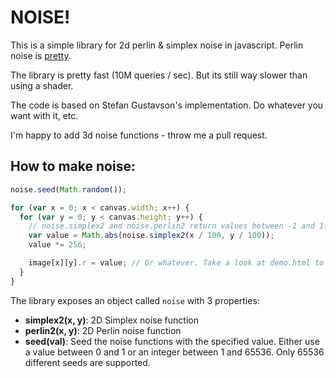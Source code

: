 # NOISE!

This is a simple library for 2d perlin & simplex noise in javascript. Perlin noise is [pretty](https://dl.dropbox.com/u/2494815/perlin/index.html).

The library is pretty fast (10M queries / sec). But its still way slower than using a shader.

The code is based on Stefan Gustavson's implementation. Do whatever you want with it, etc.

I'm happy to add 3d noise functions - throw me a pull request.

## How to make noise:

```javascript
noise.seed(Math.random());

for (var x = 0; x < canvas.width; x++) {
  for (var y = 0; y < canvas.height; y++) {
    // noise.simplex2 and noise.perlin2 return values between -1 and 1.
    var value = Math.abs(noise.simplex2(x / 100, y / 100));
    value *= 256;

    image[x][y].r = value; // Or whatever. Take a look at demo.html to see how to use it in canvas.
  }
}
```

The library exposes an object called `noise` with 3 properties:

- **simplex2(x, y)**: 2D Simplex noise function
- **perlin2(x, y)**: 2D Perlin noise function
- **seed(val)**: Seed the noise functions with the specified value. Either use a value between 0 and 1 or an integer between 1 and 65536. Only 65536 different seeds are supported.


